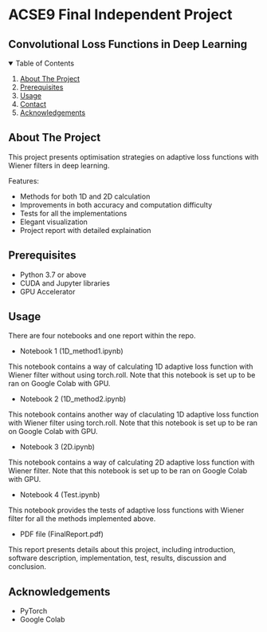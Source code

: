 # ACSE9 Final Independent Project
## Convolutional Loss Functions in Deep Learning 


<!-- TABLE OF CONTENTS -->

<details open="open">
  <summary>Table of Contents</summary>
  <ol>
    <li>
      <a href="#about-the-project">About The Project</a>
    </li>
    <li>
      <a href="#Prerequisites">Prerequisites</a>
    </li>
    <li><a href="#usage">Usage</a></li>
    <li><a href="#contact">Contact</a></li>
    <li><a href="#acknowledgements">Acknowledgements</a></li>
  </ol>
</details>

<!-- ABOUT THE PROJECT -->

## About The Project

This project presents optimisation strategies on adaptive loss functions with Wiener filters in deep learning.

Features:

* Methods for both 1D and 2D calculation
* Improvements in both accuracy and computation difficulty
* Tests for all the implementations
* Elegant visualization
* Project report with detailed explaination


## Prerequisites

* Python 3.7 or above
* CUDA and Jupyter libraries
* GPU Accelerator

## Usage

There are four notebooks and one report within the repo.

* Notebook 1 (1D_method1.ipynb)

This notebook contains a way of calculating 1D adaptive loss function with Wiener filter without using torch.roll. Note that this notebook is set up to be ran on Google Colab with GPU.

* Notebook 2 (1D_method2.ipynb)

This notebook contains another way of claculating 1D adaptive loss function with Wiener filter using torch.roll. Note that this notebook is set up to be ran on Google Colab with GPU.

* Notebook 3 (2D.ipynb)

This notebook contains a way of calculating 2D adaptive loss function with Wiener filter. Note that this notebook is set up to be ran on Google Colab with GPU.

* Notebook 4 (Test.ipynb)

This notebook provides the tests of adaptive loss functions with Wiener filter for all the methods implemented above. 

* PDF file (FinalReport.pdf)

This report presents details about this project, including introduction, software description, implementation, test, results, discussion and conclusion.


<!-- ACKNOWLEDGEMENTS -->

## Acknowledgements

* PyTorch
* Google Colab
